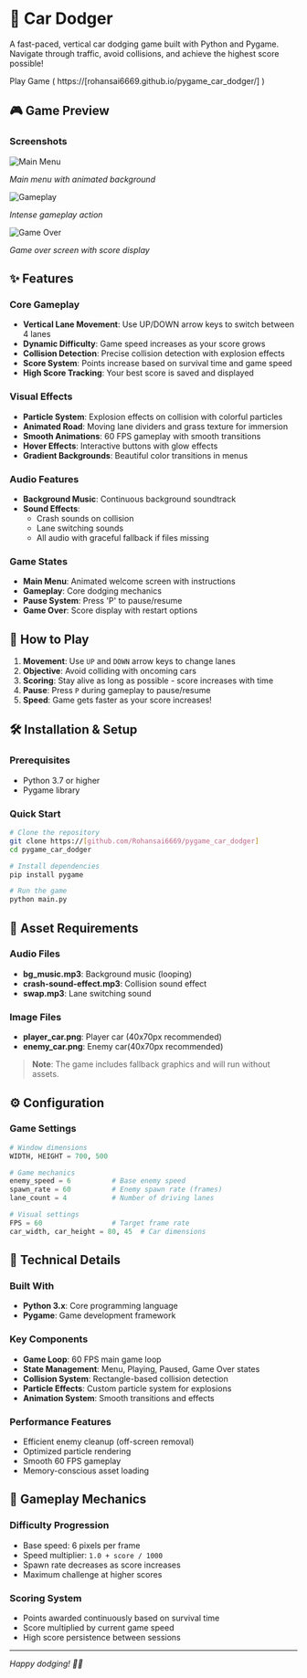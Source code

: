 # 🚗 Car Dodger

A fast-paced, vertical car dodging game built with Python and Pygame. Navigate through traffic, avoid collisions, and achieve the highest score possible!

Play Game ( https://[rohansai6669.github.io/pygame_car_dodger/] )

## 🎮 Game Preview

### Screenshots
![Main Menu](docs/menu.png)

*Main menu with animated background*

![Gameplay](docs/gameplay.png)

*Intense gameplay action*

![Game Over](docs/gameover.png)

*Game over screen with score display*

## ✨ Features

### Core Gameplay
- **Vertical Lane Movement**: Use UP/DOWN arrow keys to switch between 4 lanes
- **Dynamic Difficulty**: Game speed increases as your score grows
- **Collision Detection**: Precise collision detection with explosion effects
- **Score System**: Points increase based on survival time and game speed
- **High Score Tracking**: Your best score is saved and displayed

### Visual Effects
- **Particle System**: Explosion effects on collision with colorful particles
- **Animated Road**: Moving lane dividers and grass texture for immersion
- **Smooth Animations**: 60 FPS gameplay with smooth transitions
- **Hover Effects**: Interactive buttons with glow effects
- **Gradient Backgrounds**: Beautiful color transitions in menus

### Audio Features
- **Background Music**: Continuous background soundtrack
- **Sound Effects**: 
  - Crash sounds on collision
  - Lane switching sounds
  - All audio with graceful fallback if files missing

### Game States
- **Main Menu**: Animated welcome screen with instructions
- **Gameplay**: Core dodging mechanics
- **Pause System**: Press 'P' to pause/resume
- **Game Over**: Score display with restart options

## 🎯 How to Play

1. **Movement**: Use `UP` and `DOWN` arrow keys to change lanes
2. **Objective**: Avoid colliding with oncoming cars
3. **Scoring**: Stay alive as long as possible - score increases with time
4. **Pause**: Press `P` during gameplay to pause/resume
5. **Speed**: Game gets faster as your score increases!

## 🛠️ Installation & Setup

### Prerequisites
- Python 3.7 or higher
- Pygame library

### Quick Start
```bash
# Clone the repository
git clone https://[github.com/Rohansai6669/pygame_car_dodger]
cd pygame_car_dodger

# Install dependencies
pip install pygame

# Run the game
python main.py
```


## 🎨 Asset Requirements

### Audio Files
- **bg_music.mp3**: Background music (looping)
- **crash-sound-effect.mp3**: Collision sound effect
- **swap.mp3**: Lane switching sound

### Image Files
- **player_car.png**: Player car (40x70px recommended)
- **enemy_car.png**: Enemy car(40x70px recommended)

> **Note**: The game includes fallback graphics and will run without assets.

## ⚙️ Configuration

### Game Settings
```python
# Window dimensions
WIDTH, HEIGHT = 700, 500

# Game mechanics
enemy_speed = 6          # Base enemy speed
spawn_rate = 60          # Enemy spawn rate (frames)
lane_count = 4           # Number of driving lanes

# Visual settings
FPS = 60                 # Target frame rate
car_width, car_height = 80, 45  # Car dimensions
```

## 🔧 Technical Details

### Built With
- **Python 3.x**: Core programming language
- **Pygame**: Game development framework

### Key Components
- **Game Loop**: 60 FPS main game loop
- **State Management**: Menu, Playing, Paused, Game Over states
- **Collision System**: Rectangle-based collision detection
- **Particle Effects**: Custom particle system for explosions
- **Animation System**: Smooth transitions and effects

### Performance Features
- Efficient enemy cleanup (off-screen removal)
- Optimized particle rendering
- Smooth 60 FPS gameplay
- Memory-conscious asset loading

## 🎯 Gameplay Mechanics

### Difficulty Progression
- Base speed: 6 pixels per frame
- Speed multiplier: `1.0 + score / 1000`
- Spawn rate decreases as score increases
- Maximum challenge at higher scores

### Scoring System
- Points awarded continuously based on survival time
- Score multiplied by current game speed
- High score persistence between sessions

---

*Happy dodging! 🚗💨*
